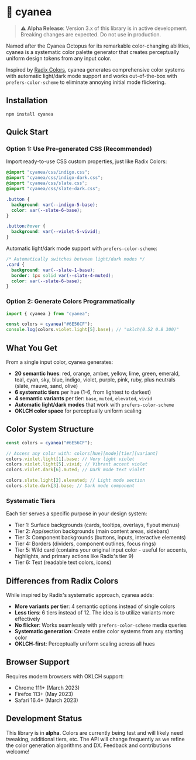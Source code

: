 # :octopus: cyanea

> ⚠️ **Alpha Release**: Version 3.x of this library is in active development. Breaking changes are expected. Do not use in production.

Named after the Cyanea Octopus for its remarkable color-changing abilities, cyanea is a systematic color palette generator that creates perceptually uniform design tokens from any input color.

Inspired by [Radix Colors](https://www.radix-ui.com/colors), cyanea generates comprehensive color systems with automatic light/dark mode support and works out-of-the-box with `prefers-color-scheme` to eliminate annoying initial mode flickering.

## Installation

```shell
npm install cyanea
```

## Quick Start

### Option 1: Use Pre-generated CSS (Recommended)

Import ready-to-use CSS custom properties, just like Radix Colors:

```css
@import "cyanea/css/indigo.css";
@import "cyanea/css/indigo-dark.css";
@import "cyanea/css/slate.css";
@import "cyanea/css/slate-dark.css";

.button {
  background: var(--indigo-5-base);
  color: var(--slate-6-base);
}

.button:hover {
  background: var(--violet-5-vivid);
}
```

Automatic light/dark mode support with `prefers-color-scheme`:

```css
/* Automatically switches between light/dark modes */
.card {
  background: var(--slate-1-base);
  border: 1px solid var(--slate-4-muted);
  color: var(--slate-6-base);
}
```

### Option 2: Generate Colors Programmatically

```js
import { cyanea } from "cyanea";

const colors = cyanea("#6E56CF");
console.log(colors.violet.light[5].base); // "oklch(0.52 0.8 300)"
```

## What You Get

From a single input color, cyanea generates:

- **20 semantic hues**: red, orange, amber, yellow, lime, green, emerald, teal, cyan, sky, blue, indigo, violet, purple, pink, ruby, plus neutrals (slate, mauve, sand, olive)
- **6 systematic tiers** per hue (1-6, from lightest to darkest)
- **4 semantic variants** per tier: `base`, `muted`, `elevated`, `vivid`
- **Automatic light/dark modes** that work with `prefers-color-scheme`
- **OKLCH color space** for perceptually uniform scaling

## Color System Structure

```js
const colors = cyanea("#6E56CF");

// Access any color with: colors[hue][mode][tier][variant]
colors.violet.light[1].base; // Very light violet
colors.violet.light[5].vivid; // Vibrant accent violet
colors.violet.dark[6].muted; // Dark mode text violet

colors.slate.light[2].elevated; // Light mode section
colors.slate.dark[3].base; // Dark mode component
```

### Systematic Tiers

Each tier serves a specific purpose in your design system:

- Tier 1: Surface backgrounds (cards, tooltips, overlays, flyout menus)
- Tier 2: App/section backgrounds (main content areas, sidebars)
- Tier 3: Component backgrounds (buttons, inputs, interactive elements)
- Tier 4: Borders (dividers, component outlines, focus rings)
- Tier 5: Wild card (contains your original input color - useful for accents, highlights, and primary actions like Radix's tier 9)
- Tier 6: Text (readable text colors, icons)

## Differences from Radix Colors

While inspired by Radix's systematic approach, cyanea adds:

- **More variants per tier**: 4 semantic options instead of single colors
- **Less tiers**: 6 tiers instead of 12. The idea is to utilize variants more effectively
- **No flicker**: Works seamlessly with `prefers-color-scheme` media queries
- **Systematic generation**: Create entire color systems from any starting color
- **OKLCH-first**: Perceptually uniform scaling across all hues

## Browser Support

Requires modern browsers with OKLCH support:

- Chrome 111+ (March 2023)
- Firefox 113+ (May 2023)
- Safari 16.4+ (March 2023)

## Development Status

This library is in **alpha**. Colors are currently being test and will likely need tweaking, additional tiers, etc. The API will change frequently as we refine the color generation algorithms and DX. Feedback and contributions welcome!
